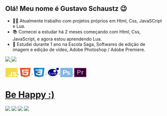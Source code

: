 ## Olá! Meu nome é Gustavo Schaustz 😉

- 👨‍💻 Atualmente trabalho com projetos próprios em Html, Css, JavaSCript e Lua.
- 📚 Comecei a estudar há 2 meses começando com Html, Css, JavaScript, e agora estou aprendendo Lua.
- 🎥 Estudei durante 1 ano na Escola Saga, Softwares de edição de imagem e edição de vídeo, Adobe Photoshop / Adobe Premiere.

<div>
  <a href="https://github.com/Schaustz">
  <img height="180em" src="https://github-readme-stats.vercel.app/api?username=schaustz&show_icons=true&theme=dark&include_all_commits=true&count_private=true"/>
  <img height="170em" src="https://github-readme-stats.vercel.app/api/top-langs/?username=schaustz&layout=compact&langs_count=7&theme=dark"/>
</div>
  
  <div style="display: inline_block"><br>
  <img align="center" alt="Schaustz-Js" height="30" width="40" src="https://raw.githubusercontent.com/devicons/devicon/master/icons/javascript/javascript-plain.svg">
  <img align="center" alt="Schaustz-HTML" height="30" width="40" src="https://raw.githubusercontent.com/devicons/devicon/master/icons/html5/html5-original.svg">
  <img align="center" alt="Schaustz-CSS" height="30" width="40" src="https://raw.githubusercontent.com/devicons/devicon/master/icons/css3/css3-original.svg">
  <img align="center" alt="Schaustz-Lua" height="30" width="40" src="https://raw.githubusercontent.com/devicons/devicon/master/icons/lua/lua-plain-wordmark.svg">
  <img align="center" alt="Schaustz-Lua" height="30" width="40" src="https://raw.githubusercontent.com/devicons/devicon/master/icons/photoshop/photoshop-plain.svg"> 
  <img align="center" alt="Schaustz-Csharp" height="30" width="40" src="https://raw.githubusercontent.com/devicons/devicon/master/icons/premierepro/premierepro-original.svg">
</div>

 
  <h1>Be Happy :) </h1>

<div> 
  <a href="https://www.youtube.com/watch?v=jEP224Sa4Rw" target="_blank"><img src="https://img.shields.io/badge/YouTube-FF0000?style=for-the-badge&logo=youtube&logoColor=white" target="_blank"></a>
  <a href="https://instagram.com/gustavo_schaustz" target="_blank"><img src="https://img.shields.io/badge/-Instagram-%23E4405F?style=for-the-badge&logo=instagram&logoColor=white" target="_blank"></a>
 <a href="https://discord.gg/nr9wxBT" target="_blank"><img src="https://img.shields.io/badge/Discord-7289DA?style=for-the-badge&logo=discord&logoColor=white" target="_blank"></a> 
  <a href = "mailto:gustavo.sch21@gmail.com"><img src="https://img.shields.io/badge/-Gmail-%23333?style=for-the-badge&logo=gmail&logoColor=white" target="_blank"></a>
  
 
</div>
  

